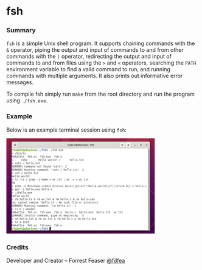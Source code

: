 # **fsh**

### **Summary**

`fsh` is a simple Unix shell program. It supports chaining commands with the `&` operator, piping the output and input of commands to and from other commands with the `|` operator, redirecting the output and input of commands to and from files using the `>` and `<` operators, searching the `PATH` environment variable to find a valid command to run, and running commands with multiple arguments. It also prints out informative error messages. 

To compile fsh simply run `make` from the root directory and run the program using `./fsh.exe`. 

### **Example**

Below is an example terminal session using `fsh`:

<img src="images/fsh-example.PNG" height="250">

### **Credits**

Developer and Creator – Forrest Feaser [@fdfea](https://github.com/fdfea)
